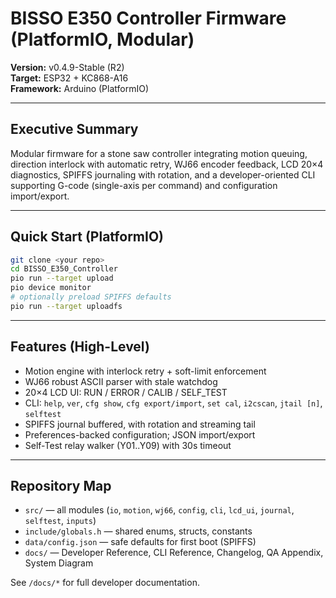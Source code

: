 # BISSO E350 Controller Firmware (PlatformIO, Modular)

**Version:** v0.4.9-Stable (R2)  
**Target:** ESP32 + KC868-A16  
**Framework:** Arduino (PlatformIO)

---

## Executive Summary
Modular firmware for a stone saw controller integrating motion queuing, direction interlock with automatic retry,
WJ66 encoder feedback, LCD 20×4 diagnostics, SPIFFS journaling with rotation, and a developer-oriented CLI
supporting G-code (single-axis per command) and configuration import/export.

---

## Quick Start (PlatformIO)
```bash
git clone <your repo>
cd BISSO_E350_Controller
pio run --target upload
pio device monitor
# optionally preload SPIFFS defaults
pio run --target uploadfs
```

---

## Features (High-Level)
- Motion engine with interlock retry + soft-limit enforcement
- WJ66 robust ASCII parser with stale watchdog
- 20×4 LCD UI: RUN / ERROR / CALIB / SELF_TEST
- CLI: `help`, `ver`, `cfg show`, `cfg export/import`, `set cal`, `i2cscan`, `jtail [n]`, `selftest`
- SPIFFS journal buffered, with rotation and streaming tail
- Preferences-backed configuration; JSON import/export
- Self-Test relay walker (Y01..Y09) with 30s timeout

---

## Repository Map
- `src/` — all modules (`io`, `motion`, `wj66`, `config`, `cli`, `lcd_ui`, `journal`, `selftest`, `inputs`)
- `include/globals.h` — shared enums, structs, constants
- `data/config.json` — safe defaults for first boot (SPIFFS)
- `docs/` — Developer Reference, CLI Reference, Changelog, QA Appendix, System Diagram

See `/docs/*` for full developer documentation.
